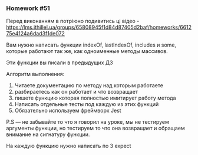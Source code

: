 ### Homework #51

Перед виконанням в потріюно подивитись ці відео - 
https://lms.ithillel.ua/groups/65808945f1d84d87405d2baf/homeworks/661275e4124a6dad3f1de072

Вам нужно написать функции indexOf, lastIndexOf, includes и some, которые работают так же, 
как одноименные методы массивов.

Эти функции вы писали в предыдущих ДЗ

Алгоритм выполнения:

1. Читаете документацию по методу над которым работаете
2. разбираетесь как он работает и что возвращает
3. пишете функцию которая полностью имитирует работу метода
4. Написать отдельные тесты под каждую из этих функций
5. Обязательно используем фреймворк Jest

P.S — не забывайте то что я говорил на уроке, мы не тестируем аргументы функции, 
но тестируем то что она возвращает и обращаем внимание на сигнатуру функции.

На каждую функцию нужно написать по 3 expect
